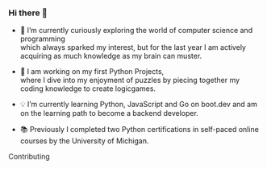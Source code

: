 ### Hi there 🦀

- 🔭 I’m currently curiously exploring the world of computer science and programming <br>
     which always sparked my interest, but for the last year I am actively acquiring as much knowledge as my brain can muster. <br>
     
- 👾 I am working on my first Python Projects, <br> 
     where I dive into my enjoyment of puzzles by piecing together my coding knowledge to create logicgames.

- 💡 I’m currently learning Python, JavaScript and Go on boot.dev and am on the learning path to become a backend developer.

- 📚 Previously I completed two Python certifications in self-paced online courses by the University of Michigan.


Contributing

